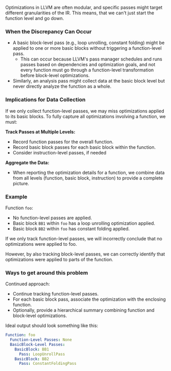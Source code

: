 Optimizations in LLVM are often modular, and specific passes might target different granularities of the IR. This means, that we can't just start the function level and go down.

### When the Discrepancy Can Occur
- A basic block-level pass (e.g., loop unrolling, constant folding) might be applied to one or more basic blocks without triggering a function-level pass. 
	- This can occur because LLVM's pass manager schedules and runs passes based on dependencies and optimization goals, and not every function must go through a function-level transformation before block-level optimizations.
- Similarly, an analysis pass might collect data at the basic block level but never directly analyze the function as a whole.

### Implications for Data Collection
If we only collect function-level passes, we may miss optimizations applied to its basic blocks. To fully capture all optimizations involving a function, we must:

**Track Passes at Multiple Levels:**
- Record function passes for the overall function.
- Record basic block passes for each basic block within the function.
- Consider instruction-level passes, if needed

**Aggregate the Data:**
- When reporting the optimization details for a function, we combine data from all levels (function, basic block, instruction) to provide a complete picture.

### Example
Function `foo`:
- No function-level passes are applied.
- Basic block `BB1` within `foo` has a loop unrolling optimization applied.
- Basic block `BB2` within `foo` has constant folding applied.

If we only track function-level passes, we will incorrectly conclude that no optimizations were applied to foo. 

However, by also tracking block-level passes, we can correctly identify that optimizations were applied to parts of the function.

### Ways to get around this problem
Continued approach:
- Continue tracking function-level passes.
- For each basic block pass, associate the optimization with the enclosing function.
- Optionally, provide a hierarchical summary combining function and block-level optimizations.

Ideal output should look something like this:
```yaml
Function: foo
  Function-Level Passes: None
  BasicBlock-Level Passes:
    BasicBlock: BB1
      Pass: LoopUnrollPass
    BasicBlock: BB2
      Pass: ConstantFoldingPass
```

